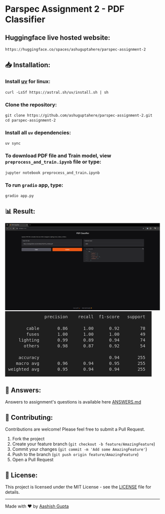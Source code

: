# Parspec Assignment 2 - PDF Classifier

## Huggingface live hosted website:
```
https://huggingface.co/spaces/ashuguptahere/parspec-assignment-2
```

## 📥 Installation:

### Install [uv](https://docs.astral.sh/uv/getting-started/installation/) for linux:
```
curl -LsSf https://astral.sh/uv/install.sh | sh
```

### Clone the repository:
```
git clone https://github.com/ashuguptahere/parspec-assignment-2.git
cd parspec-assignment-2
```

### Install all `uv` dependencies:
```
uv sync
```

### To download PDF file and Train model, view `preprocess_and_train.ipynb` file or type:
```
jupyter notebook preprocess_and_train.ipynb
```

### To run `gradio` app, type:
```
gradio app.py
```

## 📊 Result:
![Result1](assets/screenshot.png)
![Result2](assets/screenshot2.png)

## 📝 Answers:
Answers to assignment's questions is available here [ANSWERS.md](ANSWERS.md)

## 🤝 Contributing:

Contributions are welcome! Please feel free to submit a Pull Request.

1. Fork the project
2. Create your feature branch (`git checkout -b feature/AmazingFeature`)
3. Commit your changes (`git commit -m 'Add some AmazingFeature'`)
4. Push to the branch (`git push origin feature/AmazingFeature`)
5. Open a Pull Request

## 📝 License:

This project is licensed under the MIT License - see the [LICENSE](LICENSE) file for details.

---
Made with ❤️ by [Aashish Gupta](https://github.com/ashuguptahere)